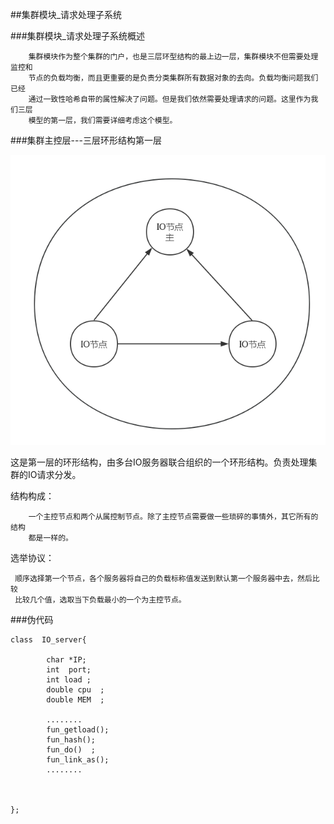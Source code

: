 ##集群模块_请求处理子系统

###集群模块_请求处理子系统概述

        集群模块作为整个集群的门户，也是三层环型结构的最上边一层，集群模块不但需要处理监控和
        节点的负载均衡，而且更重要的是负责分类集群所有数据对象的去向。负载均衡问题我们已经
        通过一致性哈希自带的属性解决了问题。但是我们依然需要处理请求的问题。这里作为我们三层
        模型的第一层，我们需要详细考虑这个模型。
        
###集群主控层---三层环形结构第一层

![ss](../image/三层环形结构第一层.png)


这是第一层的环形结构，由多台IO服务器联合组织的一个环形结构。负责处理集群的IO请求分发。

结构构成：

        一个主控节点和两个从属控制节点。除了主控节点需要做一些琐碎的事情外，其它所有的结构
        都是一样的。
        
选举协议：

     顺序选择第一个节点，各个服务器将自己的负载标称值发送到默认第一个服务器中去，然后比较
     比较几个值，选取当下负载最小的一个为主控节点。
     
###伪代码

```
class  IO_server{

        char *IP;
        int  port;
        int load ;
        double cpu  ;
        double MEM  ;
        
        ........
        fun_getload();
        fun_hash();
        fun_do()  ;
        fun_link_as();
        ........



};

```

     